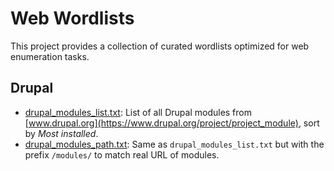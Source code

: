 # Web Wordlists

This project provides a collection of curated wordlists optimized for web enumeration tasks.

## Drupal

- [drupal_modules_list.txt](./wordlists/drupal_modules_list.txt): List of all Drupal modules from [www.drupal.org](https://www.drupal.org/project/project_module), sort by *Most installed*.
- [drupal_modules_path.txt](./wordlists/drupal_modules_path.txt): Same as `drupal_modules_list.txt` but with the prefix `/modules/` to match real URL of modules. 


